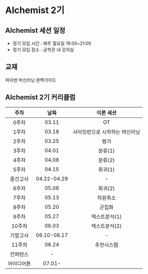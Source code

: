 # AIchemist 2기

## AIchemist 세션 일정
+ 정기 모임 시간 : 매주 월요일 19:00~21:00 
+ 정기 모임 장소 : 공학관 내 강의실

## 교재
파이썬 머신러닝 완벽가이드

## AIchemist 2기 커리큘럼
주차|날짜|이론 세션|
|:---:|:---:|:---:|
0주차|03.11|OT
1주차|03.18|사이킷런으로 시작하는 머신러닝
2주차|03.25|평가
3주차|04.01|분류(1)
4주차|04.08|분류(2)
5주차|04.15|회귀(1)
중간고사|04.22-04.29|-
6주차|05.06|회귀(2)
7주차|05.13|차원축소
8주차|05.20|군집화
9주차|05.27|텍스트분석(1)
10주차|06.03|텍스트분석(2)
기말고사|06.10-06.17|-
11주차|06.24|추천시스템
컨퍼런스|-|
아이디어톤|07.01-|

